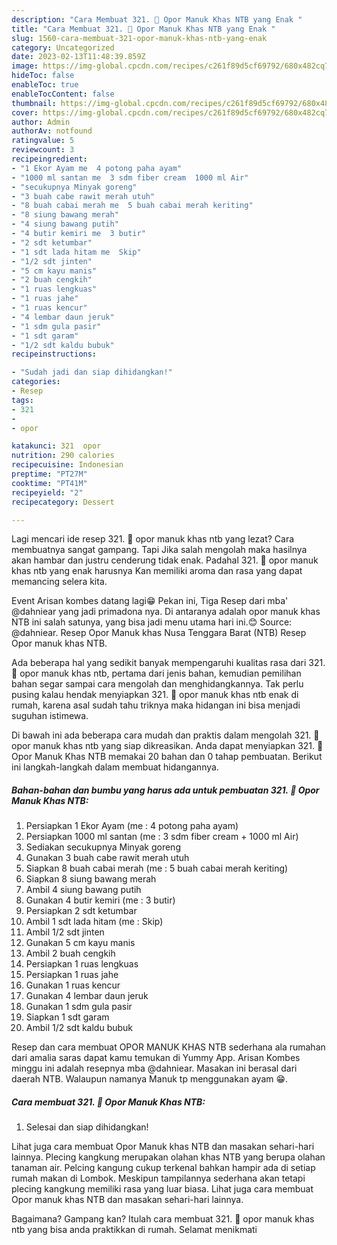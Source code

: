 ```yaml
---
description: "Cara Membuat 321. 🍲 Opor Manuk Khas NTB yang Enak "
title: "Cara Membuat 321. 🍲 Opor Manuk Khas NTB yang Enak "
slug: 1560-cara-membuat-321-opor-manuk-khas-ntb-yang-enak
category: Uncategorized
date: 2023-02-13T11:48:39.859Z
image: https://img-global.cpcdn.com/recipes/c261f89d5cf69792/680x482cq70/321-opor-manuk-khas-ntb-foto-resep-utama.jpg
hideToc: false
enableToc: true
enableTocContent: false
thumbnail: https://img-global.cpcdn.com/recipes/c261f89d5cf69792/680x482cq70/321-opor-manuk-khas-ntb-foto-resep-utama.jpg
cover: https://img-global.cpcdn.com/recipes/c261f89d5cf69792/680x482cq70/321-opor-manuk-khas-ntb-foto-resep-utama.jpg
author: Admin
authorAv: notfound
ratingvalue: 5
reviewcount: 3
recipeingredient:
- "1 Ekor Ayam me  4 potong paha ayam"
- "1000 ml santan me  3 sdm fiber cream  1000 ml Air"
- "secukupnya Minyak goreng"
- "3 buah cabe rawit merah utuh"
- "8 buah cabai merah me  5 buah cabai merah keriting"
- "8 siung bawang merah"
- "4 siung bawang putih"
- "4 butir kemiri me  3 butir"
- "2 sdt ketumbar"
- "1 sdt lada hitam me  Skip"
- "1/2 sdt jinten"
- "5 cm kayu manis"
- "2 buah cengkih"
- "1 ruas lengkuas"
- "1 ruas jahe"
- "1 ruas kencur"
- "4 lembar daun jeruk"
- "1 sdm gula pasir"
- "1 sdt garam"
- "1/2 sdt kaldu bubuk"
recipeinstructions:

- "Sudah jadi dan siap dihidangkan!"
categories:
- Resep
tags:
- 321
- 
- opor

katakunci: 321  opor 
nutrition: 290 calories
recipecuisine: Indonesian
preptime: "PT27M"
cooktime: "PT41M"
recipeyield: "2"
recipecategory: Dessert

---
```



Lagi mencari ide resep 321. 🍲 opor manuk khas ntb yang lezat? Cara membuatnya sangat gampang. Tapi Jika salah mengolah maka hasilnya akan hambar dan justru cenderung tidak enak. Padahal 321. 🍲 opor manuk khas ntb yang enak harusnya Kan memiliki aroma dan rasa yang dapat memancing selera kita.


Event Arisan kombes datang lagi😁 Pekan ini, Tiga Resep dari mba&#39; @dahniear yang jadi primadona nya. Di antaranya adalah opor manuk khas NTB ini salah satunya, yang bisa jadi menu utama hari ini.😊 Source: @dahniear. Resep Opor Manuk khas Nusa Tenggara Barat (NTB) Resep Opor manuk khas NTB.

Ada beberapa hal yang sedikit banyak mempengaruhi kualitas rasa dari 321. 🍲 opor manuk khas ntb, pertama dari jenis bahan, kemudian pemilihan bahan segar sampai cara mengolah dan menghidangkannya. Tak perlu pusing kalau hendak menyiapkan 321. 🍲 opor manuk khas ntb enak di rumah, karena asal sudah tahu triknya maka hidangan ini bisa menjadi suguhan istimewa.


Di bawah ini ada beberapa cara mudah dan praktis dalam mengolah 321. 🍲 opor manuk khas ntb yang siap dikreasikan. Anda dapat menyiapkan 321. 🍲 Opor Manuk Khas NTB memakai 20 bahan dan 0 tahap pembuatan. Berikut ini langkah-langkah dalam membuat hidangannya.

<!--inarticleads1-->

##### Bahan-bahan dan bumbu yang harus ada untuk pembuatan 321. 🍲 Opor Manuk Khas NTB:

1. Persiapkan 1 Ekor Ayam (me : 4 potong paha ayam)
1. Persiapkan 1000 ml santan (me : 3 sdm fiber cream + 1000 ml Air)
1. Sediakan secukupnya Minyak goreng
1. Gunakan 3 buah cabe rawit merah utuh
1. Siapkan 8 buah cabai merah (me : 5 buah cabai merah keriting)
1. Siapkan 8 siung bawang merah
1. Ambil 4 siung bawang putih
1. Gunakan 4 butir kemiri (me : 3 butir)
1. Persiapkan 2 sdt ketumbar
1. Ambil 1 sdt lada hitam (me : Skip)
1. Ambil 1/2 sdt jinten
1. Gunakan 5 cm kayu manis
1. Ambil 2 buah cengkih
1. Persiapkan 1 ruas lengkuas
1. Persiapkan 1 ruas jahe
1. Gunakan 1 ruas kencur
1. Gunakan 4 lembar daun jeruk
1. Gunakan 1 sdm gula pasir
1. Siapkan 1 sdt garam
1. Ambil 1/2 sdt kaldu bubuk


Resep dan cara membuat OPOR MANUK KHAS NTB sederhana ala rumahan dari amalia saras dapat kamu temukan di Yummy App. Arisan Kombes minggu ini adalah resepnya mba @dahniear. Masakan ini berasal dari daerah NTB. Walaupun namanya Manuk tp menggunakan ayam 😁. 

<!--inarticleads2-->

##### Cara membuat 321. 🍲 Opor Manuk Khas NTB:


1. Selesai dan siap dihidangkan!

Lihat juga cara membuat Opor Manuk khas NTB dan masakan sehari-hari lainnya. Plecing kangkung merupakan olahan khas NTB yang berupa olahan tanaman air. Pelcing kangung cukup terkenal bahkan hampir ada di setiap rumah makan di Lombok. Meskipun tampilannya sederhana akan tetapi plecing kangkung memiliki rasa yang luar biasa. Lihat juga cara membuat Opor manuk khas NTB dan masakan sehari-hari lainnya. 

Bagaimana? Gampang kan? Itulah cara membuat 321. 🍲 opor manuk khas ntb yang bisa anda praktikkan di rumah. Selamat menikmati
